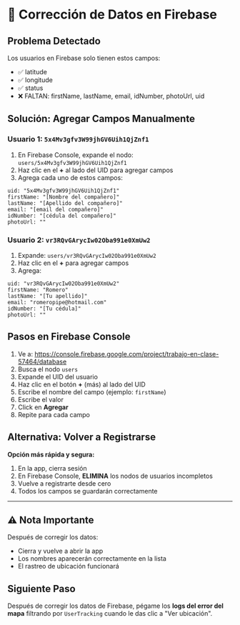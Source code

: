 # 🔧 Corrección de Datos en Firebase

## Problema Detectado
Los usuarios en Firebase solo tienen estos campos:
- ✅ latitude
- ✅ longitude  
- ✅ status
- ❌ FALTAN: firstName, lastName, email, idNumber, photoUrl, uid

## Solución: Agregar Campos Manualmente

### Usuario 1: `5x4Mv3gfv3W99jhGV6Uih1QjZnf1`

1. En Firebase Console, expande el nodo: `users/5x4Mv3gfv3W99jhGV6Uih1QjZnf1`
2. Haz clic en el **+** al lado del UID para agregar campos
3. Agrega cada uno de estos campos:

```
uid: "5x4Mv3gfv3W99jhGV6Uih1QjZnf1"
firstName: "[Nombre del compañero]"
lastName: "[Apellido del compañero]"
email: "[email del compañero]"
idNumber: "[cédula del compañero]"
photoUrl: ""
```

### Usuario 2: `vr3RQvGArycIw02Oba991e0XmUw2`

1. Expande: `users/vr3RQvGArycIw02Oba991e0XmUw2`
2. Haz clic en el **+** para agregar campos
3. Agrega:

```
uid: "vr3RQvGArycIw02Oba991e0XmUw2"
firstName: "Romero"
lastName: "[Tu apellido]"
email: "romeropipe@hotmail.com"
idNumber: "[Tu cédula]"
photoUrl: ""
```

## Pasos en Firebase Console

1. Ve a: https://console.firebase.google.com/project/trabajo-en-clase-57464/database
2. Busca el nodo `users`
3. Expande el UID del usuario
4. Haz clic en el botón **+** (más) al lado del UID
5. Escribe el nombre del campo (ejemplo: `firstName`)
6. Escribe el valor
7. Click en **Agregar**
8. Repite para cada campo

## Alternativa: Volver a Registrarse

**Opción más rápida y segura:**

1. En la app, cierra sesión
2. En Firebase Console, **ELIMINA** los nodos de usuarios incompletos
3. Vuelve a registrarte desde cero
4. Todos los campos se guardarán correctamente

---

## ⚠️ Nota Importante

Después de corregir los datos:
- Cierra y vuelve a abrir la app
- Los nombres aparecerán correctamente en la lista
- El rastreo de ubicación funcionará

## Siguiente Paso

Después de corregir los datos de Firebase, pégame los **logs del error del mapa** filtrando por `UserTracking` cuando le das clic a "Ver ubicación".
